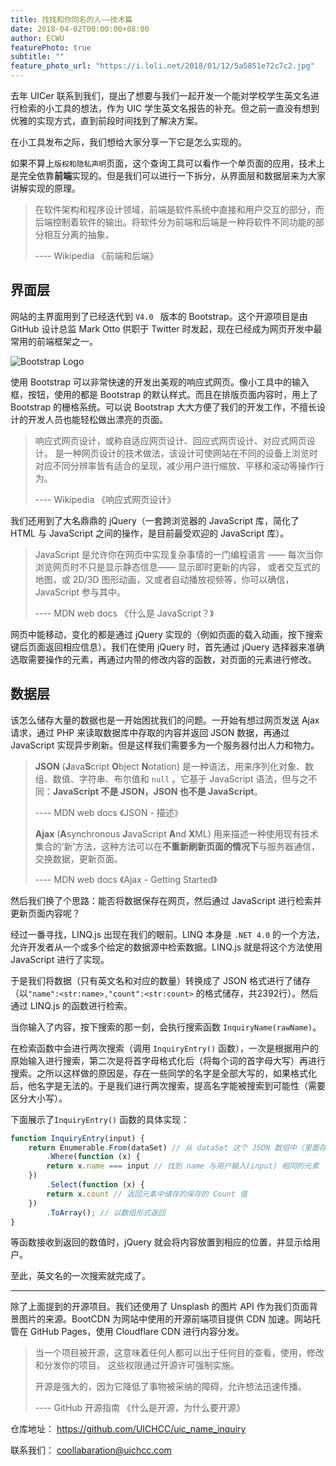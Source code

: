 ```yaml
---
title: 找找和你同名的人——技术篇
date: 2018-04-02T00:00:00+08:00
author: ECWU
featurePhoto: true
subtitle: ""
feature_photo_url: "https://i.loli.net/2018/01/12/5a5851e72c7c2.jpg"
---
```

去年 UICer 联系到我们，提出了想要与我们一起开发一个能对学校学生英文名进行检索的小工具的想法，作为 UIC 学生英文名报告的补充。但之前一直没有想到优雅的实现方式，直到前段时间找到了解决方案。

在小工具发布之际，我们想给大家分享一下它是怎么实现的。

如果不算上`版权和隐私声明`页面，这个查询工具可以看作一个单页面的应用，技术上是完全依靠**前端**实现的。但是我们可以进行一下拆分，从界面层和数据层来为大家讲解实现的原理。

> 在软件架构和程序设计领域，前端是软件系统中直接和用户交互的部分，而后端控制着软件的输出。将软件分为前端和后端是一种将软件不同功能的部分相互分离的抽象。
>
> ---- Wikipedia 《前端和后端》

## 界面层

网站的主界面用到了已经迭代到 `V4.0 ` 版本的 Bootstrap。这个开源项目是由 GitHub 设计总监 Mark Otto 供职于 Twitter 时发起，现在已经成为网页开发中最常用的前端框架之一。

![Bootstrap Logo](http://getbootstrap.com/docs/4.1/assets/img/bootstrap-stack.png)

使用 Bootstrap 可以非常快速的开发出美观的响应式网页。像小工具中的输入框，按钮，使用的都是 Bootstrap 的默认样式。而且在排版页面内容时，用上了 Bootstrap 的栅格系统。可以说 Bootstrap 大大方便了我们的开发工作，不擅长设计的开发人员也能轻松做出漂亮的页面。

> 响应式网页设计，或称自适应网页设计、回应式网页设计、对应式网页设计。 是一种网页设计的技术做法，该设计可使网站在不同的设备上浏览时对应不同分辨率皆有适合的呈现，减少用户进行缩放、平移和滚动等操作行为。
>
> ---- Wikipedia 《响应式网页设计》

我们还用到了大名鼎鼎的 jQuery（一套跨浏览器的 JavaScript 库，简化了 HTML 与 JavaScript 之间的操作，是目前最受欢迎的 JavaScript 库）。

> JavaScript 是允许你在网页中实现复杂事情的一门编程语言 —— 每次当你浏览网页时不只是显示静态信息—— 显示即时更新的内容， 或者交互式的地图，或 2D/3D 图形动画，又或者自动播放视频等，你可以确信，JavaScript 参与其中。
>
> ---- MDN web docs 《什么是 JavaScript？》

网页中能移动，变化的都是通过 jQuery 实现的（例如页面的载入动画，按下搜索键后页面返回相应信息）。我们在使用 jQuery 时，首先通过 jQuery 选择器来准确选取需要操作的元素，再通过内带的修改内容的函数，对页面的元素进行修改。

## 数据层

该怎么储存大量的数据也是一开始困扰我们的问题。一开始有想过网页发送 Ajax 请求，通过 PHP 来读取数据库中存取的内容并返回 JSON 数据，再通过 JavaScript 实现异步刷新。但是这样我们需要多为一个服务器付出人力和物力。

> **JSON** (**J**ava**S**cript **O**bject **N**otation) 是一种语法，用来序列化对象、数组、数值、字符串、布尔值和 `null` 。它基于 JavaScript 语法，但与之不同：**JavaScript 不是 JSON，JSON 也不是 JavaScript**。
>
> ---- MDN web docs 《JSON - 描述》
>
> **Ajax** (**A**synchronous **J**avaScript **A**nd **X**ML) 用来描述一种使用现有技术集合的‘新’方法，这种方法可以在**不重新刷新页面的情况下**与服务器通信，交换数据，更新页面。
>
> ---- MDN web docs 《Ajax - Getting Started》

然后我们换了个思路：能否将数据保存在网页，然后通过 JavaScript 进行检索并更新页面内容呢？

经过一番寻找，LINQ.js 出现在我们的眼前。LINQ 本身是 `.NET 4.0` 的一个方法，允许开发者从一个或多个给定的数据源中检索数据。LINQ.js 就是将这个方法使用 JavaScript 进行了实现。

于是我们将数据（只有英文名和对应的数量）转换成了 JSON 格式进行了储存（以`"name":<str:name>,"count":<str:count>` 的格式储存，共2392行）。然后通过 LINQ.js 的函数进行检索。

当你输入了内容，按下搜索的那一刻，会执行搜索函数 `InquiryName(rawName)`。

在检索函数中会进行两次搜索（调用 `InquiryEntry()` 函数），一次是根据用户的原始输入进行搜索，第二次是将首字母格式化后（将每个词的首字母大写）再进行搜索。之所以这样做的原因是，存在一些同学的名字是全部大写的，如果格式化后，他名字是无法的。于是我们进行两次搜索，提高名字能被搜索到可能性（需要区分大小写）。

下面展示了`InquiryEntry()` 函数的具体实现：

```javascript
function InquiryEntry(input) {
    return Enumerable.From(dataSet) // 从 dataSet 这个 JSON 数组中（里面存储了所有的数据）
        .Where(function (x) {
        return x.name === input // 找到 name 与用户输入(input) 相同的元素
    })
        .Select(function (x) {
        return x.count // 返回元素中储存的保存的 Count 值
    })
        .ToArray(); // 以数组形式返回
}
```

等函数接收到返回的数值时，jQuery 就会将内容放置到相应的位置，并显示给用户。

至此，英文名的一次搜索就完成了。

----

除了上面提到的开源项目。我们还使用了 Unsplash 的图片 API 作为我们页面背景图片的来源。BootCDN 为网站中使用的开源前端项目提供 CDN 加速。网站托管在 GitHub Pages，使用 Cloudflare CDN 进行内容分发。

> 当一个项目被开源，这意味着任何人都可以出于任何目的查看，使用，修改和分发你的项目。 这些权限通过开源许可强制实施。
>
> 开源是强大的，因为它降低了事物被采纳的障碍，允许想法迅速传播。
>
> ---- GitHub 开源指南 《什么是开源，为什么要开源》



仓库地址：
https://github.com/UICHCC/uic_name_inquiry

联系我们：
coollabaration@uichcc.com